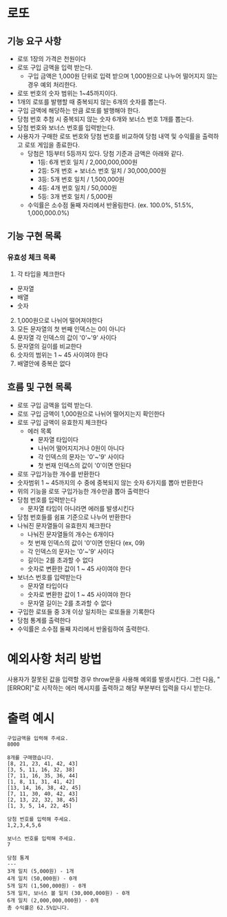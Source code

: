 # 로또

## 기능 요구 사항

- 로또 1장의 가격은 천원이다
- 로또 구입 금액을 입력 받는다.
  - 구입 금액은 1,000원 단위로 입력 받으며 1,000원으로 나누어 떨어지지 않는 경우 예외 처리한다.
- 로또 번호의 숫자 범위는 1~45까지이다.
- 1개의 로또를 발행할 때 중복되지 않는 6개의 숫자를 뽑는다.
- 구입 금액에 해당하는 만큼 로또를 발행해야 한다.
- 당첨 번호 추첨 시 중복되지 않는 숫자 6개와 보너스 번호 1개를 뽑는다.
- 당첨 번호와 보너스 번호를 입력받는다.
- 사용자가 구매한 로또 번호와 당첨 번호를 비교하여 당첨 내역 및 수익률을 출력하고 로또 게임을 종료한다.
  - 당첨은 1등부터 5등까지 있다. 당첨 기준과 금액은 아래와 같다.
    - 1등: 6개 번호 일치 / 2,000,000,000원
    - 2등: 5개 번호 + 보너스 번호 일치 / 30,000,000원
    - 3등: 5개 번호 일치 / 1,500,000원
    - 4등: 4개 번호 일치 / 50,000원
    - 5등: 3개 번호 일치 / 5,000원
  - 수익률은 소수점 둘째 자리에서 반올림한다. (ex. 100.0%, 51.5%, 1,000,000.0%)

## 기능 구현 목록

### 유효성 체크 목록

1. 각 타입을 체크한다

- 문자열
- 배열
- 숫자

2. 1,000원으로 나뉘어 떨어져야한다
3. 모든 문자열의 첫 번째 인덱스는 0이 아니다
4. 문자열 각 인덱스의 값이 '0'~'9' 사이다
5. 문자열의 길이를 비교한다
6. 숫자의 범위는 1 ~ 45 사이여야 한다
7. 배열안에 중복은 없다

## 흐름 및 구현 목록

- 로또 구입 금액을 입력 받는다.
- 로또 구입 금액이 1,000원으로 나뉘어 떨어지는지 확인한다
- 로또 구입 금액이 유효한지 체크한다
  - 에러 목록
    - 문자열 타입이다
    - 나뉘어 떨어지지거나 0원이 아니다
    - 각 인덱스의 문자는 '0'~'9' 사이다
    - 첫 번재 인덱스의 값이 '0'이면 안된다
- 로또 구입가능한 개수를 반환한다
- 숫자범위 1 ~ 45까지의 수 중에 중복되지 않는 숫자 6가지를 뽑아 반환한다
- 위의 기능을 로또 구입가능한 개수만큼 뽑아 출력한다
- 당첨 번호를 입력받는다
  - 문자열 타입이 아니라면 에러를 발생시킨다
- 당첨 번호들를 쉼표 기준으로 나누어 반환한다
- 나눠진 문자열들이 유효한지 체크한다
  - 나눠진 문자열들의 개수는 6개이다
  - 첫 번재 인덱스의 값이 '0'이면 안된다 (ex, 09)
  - 각 인덱스의 문자는 '0'~'9' 사이다
  - 길이는 2를 초과할 수 없다
  - 숫자로 변환한 값이 1 ~ 45 사이여야 한다
- 보너스 번호를 입력받는다
  - 문자열 타입이다
  - 숫자로 변환한 값이 1 ~ 45 사이여야 한다
  - 문자열 길이는 2를 초과할 수 없다
- 구입한 로또들 중 3개 이상 일치하는 로또들을 기록한다
- 당첨 통계를 출력한다
- 수익률은 소수점 둘째 자리에서 반올림하여 출력한다.

# 예외사항 처리 방법

사용자가 잘못된 값을 입력할 경우 throw문을 사용해 예외를 발생시킨다. 그런 다음, "[ERROR]"로 시작하는 에러 메시지를 출력하고 해당 부분부터 입력을 다시 받는다.

# 출력 예시

```
구입금액을 입력해 주세요.
8000

8개를 구매했습니다.
[8, 21, 23, 41, 42, 43]
[3, 5, 11, 16, 32, 38]
[7, 11, 16, 35, 36, 44]
[1, 8, 11, 31, 41, 42]
[13, 14, 16, 38, 42, 45]
[7, 11, 30, 40, 42, 43]
[2, 13, 22, 32, 38, 45]
[1, 3, 5, 14, 22, 45]

당첨 번호를 입력해 주세요.
1,2,3,4,5,6

보너스 번호를 입력해 주세요.
7

당첨 통계
---
3개 일치 (5,000원) - 1개
4개 일치 (50,000원) - 0개
5개 일치 (1,500,000원) - 0개
5개 일치, 보너스 볼 일치 (30,000,000원) - 0개
6개 일치 (2,000,000,000원) - 0개
총 수익률은 62.5%입니다.
```
